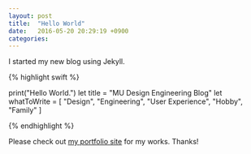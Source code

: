 ```yaml
---
layout: post
title:  "Hello World"
date:   2016-05-20 20:29:19 +0900
categories:
---
```

I started my new blog using Jekyll.

{% highlight swift %}

print("Hello World.")
let title = "MU Design Engineering Blog"
let whatToWrite = [
  "Design",
  "Engineering",
  "User Experience",
  "Hobby",
  "Family"
]

{% endhighlight %}

Please check out [my portfolio site][portfolio-site] for my works.
Thanks!

[portfolio-site]: http://uetamasamichi.com
